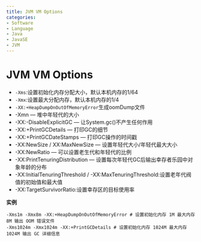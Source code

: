 ```yaml
---
title: JVM VM Options
categories:
- Software
- Language
- Java
- JavaSE
- JVM
---
```

# JVM VM Options

- `-Xms`:设置初始化内存分配大小，默认本机内存的1/64
- `-Xmx`:设置最大分配内存，默认本机内存的1/4
- `-XX:+HeapDumpOnOutOfMemoryError`生成oomDump文件
- -Xmn — 堆中年轻代的大小
- -XX:-DisableExplicitGC — 让System.gc()不产生任何作用
- -XX:+PrintGCDetails — 打印GC的细节
- -XX:+PrintGCDateStamps — 打印GC操作的时间戳
- -XX:NewSize / XX:MaxNewSize — 设置年轻代大小/年轻代最大大小
- -XX:NewRatio — 可以设置老生代和年轻代的比例
- -XX:PrintTenuringDistribution — 设置每次年轻代GC后输出幸存者乐园中对象年龄的分布
- -XX:InitialTenuringThreshold / -XX:MaxTenuringThreshold:设置老年代阀值的初始值和最大值
- -XX:TargetSurvivorRatio:设置幸存区的目标使用率

**实例**

```shell
-Xms1m -Xmx8m -XX:+HeapDumpOnOutOfMemoryError # 设置初始化内存 1M 最大内存 8M 输出 OOM 错误文件
-Xms1024m -Xmx1024m -XX:+PrintGCDetails # 设置初始化内存 1024M 最大内存 1024M 输出 GC 详细信息
```